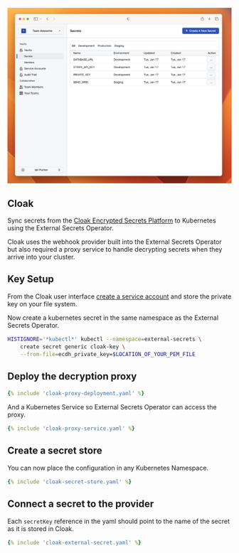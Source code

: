 ![Cloak End 2 End Encrypted Secrets](../pictures/cloak-provider-header.png)

## Cloak

Sync secrets from the [Cloak Encrypted Secrets Platform](https://cloak.software) to Kubernetes using the External Secrets Operator.

Cloak uses the webhook provider built into the External Secrets Operator but also required a proxy service to handle decrypting secrets when they arrive into your cluster.

## Key Setup

From the Cloak user interface [create a service account](https://cloak.software/docs/getting-started/03-cli/) and store the private key on your file system.

Now create a kubernetes secret in the same namespace as the External Secrets Operator.

```sh
HISTIGNORE='*kubectl*' kubectl --namespace=external-secrets \
    create secret generic cloak-key \
    --from-file=ecdh_private_key=$LOCATION_OF_YOUR_PEM_FILE
```

## Deploy the decryption proxy

```yaml
{% include 'cloak-proxy-deployment.yaml' %}
```

And a Kubernetes Service so External Secrets Operator can access the proxy.

```yaml
{% include 'cloak-proxy-service.yaml' %}
```

## Create a secret store

You can now place the configuration in any Kubernetes Namespace.

```yaml
{% include 'cloak-secret-store.yaml' %}
```

## Connect a secret to the provider

Each `secretKey` reference in the yaml should point to the name of the secret as it is stored in Cloak.

```yaml
{% include 'cloak-external-secret.yaml' %}
```
